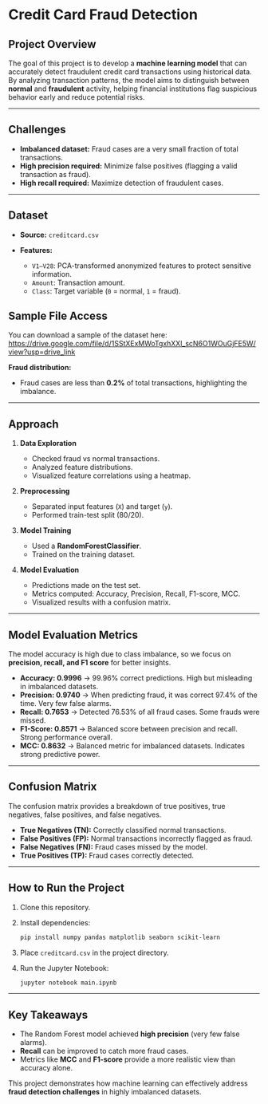 # Credit Card Fraud Detection

## Project Overview

The goal of this project is to develop a **machine learning model** that can accurately detect fraudulent credit card transactions using historical data. By analyzing transaction patterns, the model aims to distinguish between **normal** and **fraudulent** activity, helping financial institutions flag suspicious behavior early and reduce potential risks.

---

## Challenges

- **Imbalanced dataset:** Fraud cases are a very small fraction of total transactions.
- **High precision required:** Minimize false positives (flagging a valid transaction as fraud).
- **High recall required:** Maximize detection of fraudulent cases.

---

## Dataset

- **Source:** `creditcard.csv`
- **Features:**

  - `V1–V28`: PCA-transformed anonymized features to protect sensitive information.
  - `Amount`: Transaction amount.
  - `Class`: Target variable (`0` = normal, `1` = fraud).

## Sample File Access

You can download a sample of the dataset here: https://drive.google.com/file/d/1SStXExMWoTgxhXXl_scN6O1WOuGjFE5W/view?usp=drive_link

**Fraud distribution:**

- Fraud cases are less than **0.2%** of total transactions, highlighting the imbalance.

---

## Approach

1. **Data Exploration**

   - Checked fraud vs normal transactions.
   - Analyzed feature distributions.
   - Visualized feature correlations using a heatmap.

2. **Preprocessing**

   - Separated input features (`X`) and target (`y`).
   - Performed train-test split (80/20).

3. **Model Training**

   - Used a **RandomForestClassifier**.
   - Trained on the training dataset.

4. **Model Evaluation**

   - Predictions made on the test set.
   - Metrics computed: Accuracy, Precision, Recall, F1-score, MCC.
   - Visualized results with a confusion matrix.

---

## Model Evaluation Metrics

The model accuracy is high due to class imbalance, so we focus on **precision, recall, and F1 score** for better insights.

- **Accuracy: 0.9996** → 99.96% correct predictions. High but misleading in imbalanced datasets.
- **Precision: 0.9740** → When predicting fraud, it was correct 97.4% of the time. Very few false alarms.
- **Recall: 0.7653** → Detected 76.53% of all fraud cases. Some frauds were missed.
- **F1-Score: 0.8571** → Balanced score between precision and recall. Strong performance overall.
- **MCC: 0.8632** → Balanced metric for imbalanced datasets. Indicates strong predictive power.

---

## Confusion Matrix

The confusion matrix provides a breakdown of true positives, true negatives, false positives, and false negatives.

- **True Negatives (TN):** Correctly classified normal transactions.
- **False Positives (FP):** Normal transactions incorrectly flagged as fraud.
- **False Negatives (FN):** Fraud cases missed by the model.
- **True Positives (TP):** Fraud cases correctly detected.

---

## How to Run the Project

1. Clone this repository.
2. Install dependencies:

   ```bash
   pip install numpy pandas matplotlib seaborn scikit-learn
   ```

3. Place `creditcard.csv` in the project directory.
4. Run the Jupyter Notebook:

   ```bash
   jupyter notebook main.ipynb
   ```

---

## Key Takeaways

- The Random Forest model achieved **high precision** (very few false alarms).
- **Recall** can be improved to catch more fraud cases.
- Metrics like **MCC** and **F1-score** provide a more realistic view than accuracy alone.

This project demonstrates how machine learning can effectively address **fraud detection challenges** in highly imbalanced datasets.
